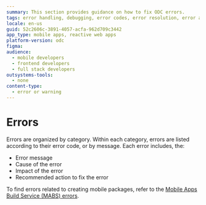 ```yaml
---
summary: This section provides guidance on how to fix ODC errors.
tags: error handling, debugging, error codes, error resolution, error analysis
locale: en-us
guid: 52c2606c-3891-4057-acfa-962d709c3442
app_type: mobile apps, reactive web apps
platform-version: odc
figma:
audience:
  - mobile developers
  - frontend developers
  - full stack developers
outsystems-tools:
  - none
content-type:
  - error or warning
---
```


# Errors

Errors are organized by category. Within each category, errors are listed according to their error code, or by message. Each error includes, the:

* Error message
* Cause of the error
* Impact of the error
* Recommended action to fix the error

<div class="info" markdown="1">

To find errors related to creating mobile packages, refer to the [Mobile Apps Build Service (MABS) errors](https://success.outsystems.com/support/errors/mabs_errors/).

</div>
